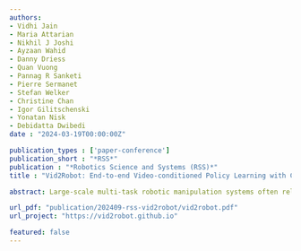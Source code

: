 ```yaml
---
authors:
- Vidhi Jain
- Maria Attarian
- Nikhil J Joshi
- Ayzaan Wahid
- Danny Driess
- Quan Vuong
- Pannag R Sanketi
- Pierre Sermanet
- Stefan Welker
- Christine Chan
- Igor Gilitschenski
- Yonatan Nisk
- Debidatta Dwibedi
date : "2024-03-19T00:00:00Z"

publication_types : ['paper-conference']
publication_short : "*RSS*"
publication : "*Robotics Science and Systems (RSS)*"
title : "Vid2Robot: End-to-end Video-conditioned Policy Learning with Cross-Attention Transformers"

abstract: Large-scale multi-task robotic manipulation systems often rely on text to specify the task. In this work, we explore whether a robot can learn by observing humans. To do so, the robot must understand a person's intent and perform the inferred task despite differences in the embodiments and environments. We introduce Vid2Robot, an end-to-end video-conditioned policy that takes human videos demonstrating manipulation tasks as input and produces robot actions. Our model is trained with a large dataset of prompt video-robot trajectory pairs to learn unified representations of human and robot actions from videos. Vid2Robot uses cross-attention transformer layers between video features and the current robot state to produce the actions and perform the same task as shown in the video. We use auxiliary contrastive losses to align the prompt and robot video representations for better policies. We evaluate Vid2Robot on real-world robots and observe over 20% improvement over BC-Z when using human prompt videos. Further, we also show cross-object motion transfer ability that enables video-conditioned policies to transfer a motion observed on one object in the prompt video to another object in the robot's own environment. Videos available at [this https URL](https://vid2robot.github.io/)

url_pdf: "publication/202409-rss-vid2robot/vid2robot.pdf"
url_project: "https://vid2robot.github.io"

featured: false
---
```

